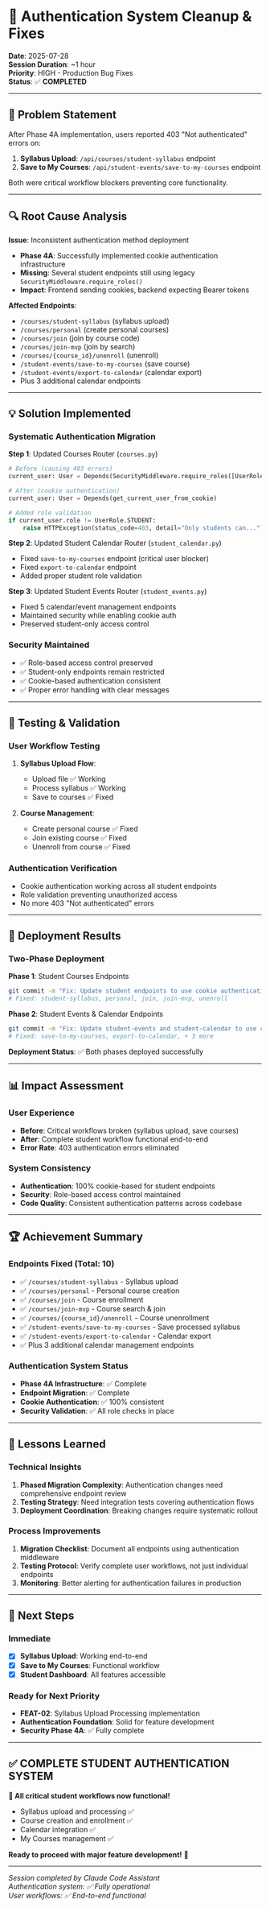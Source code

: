 # 🔧 Authentication System Cleanup & Fixes

**Date**: 2025-07-28  
**Session Duration**: ~1 hour  
**Priority**: HIGH - Production Bug Fixes  
**Status**: ✅ **COMPLETED**  

---

## 🚨 Problem Statement

After Phase 4A implementation, users reported 403 "Not authenticated" errors on:
1. **Syllabus Upload**: `/api/courses/student-syllabus` endpoint
2. **Save to My Courses**: `/api/student-events/save-to-my-courses` endpoint

Both were critical workflow blockers preventing core functionality.

---

## 🔍 Root Cause Analysis

**Issue**: Inconsistent authentication method deployment
- **Phase 4A**: Successfully implemented cookie authentication infrastructure
- **Missing**: Several student endpoints still using legacy `SecurityMiddleware.require_roles()`
- **Impact**: Frontend sending cookies, backend expecting Bearer tokens

**Affected Endpoints**:
- `/courses/student-syllabus` (syllabus upload)
- `/courses/personal` (create personal courses)  
- `/courses/join` (join by course code)
- `/courses/join-mvp` (join by search)
- `/courses/{course_id}/unenroll` (unenroll)
- `/student-events/save-to-my-courses` (save course)
- `/student-events/export-to-calendar` (calendar export)
- Plus 3 additional calendar endpoints

---

## 💡 Solution Implemented

### **Systematic Authentication Migration**

**Step 1**: Updated Courses Router (`courses.py`)
```python
# Before (causing 403 errors)
current_user: User = Depends(SecurityMiddleware.require_roles([UserRole.STUDENT]))

# After (cookie authentication)  
current_user: User = Depends(get_current_user_from_cookie)

# Added role validation
if current_user.role != UserRole.STUDENT:
    raise HTTPException(status_code=403, detail="Only students can...")
```

**Step 2**: Updated Student Calendar Router (`student_calendar.py`) 
- Fixed `save-to-my-courses` endpoint (critical user blocker)
- Fixed `export-to-calendar` endpoint
- Added proper student role validation

**Step 3**: Updated Student Events Router (`student_events.py`)
- Fixed 5 calendar/event management endpoints
- Maintained security while enabling cookie auth
- Preserved student-only access control

### **Security Maintained**
- ✅ Role-based access control preserved
- ✅ Student-only endpoints remain restricted
- ✅ Cookie-based authentication consistent
- ✅ Proper error handling with clear messages

---

## 🧪 Testing & Validation

### **User Workflow Testing**
1. **Syllabus Upload Flow**: 
   - Upload file ✅ Working
   - Process syllabus ✅ Working  
   - Save to courses ✅ Fixed
   
2. **Course Management**:
   - Create personal course ✅ Fixed
   - Join existing course ✅ Fixed
   - Unenroll from course ✅ Fixed

### **Authentication Verification**
- Cookie authentication working across all student endpoints
- Role validation preventing unauthorized access
- No more 403 "Not authenticated" errors

---

## 🚀 Deployment Results

### **Two-Phase Deployment**
**Phase 1**: Student Courses Endpoints
```bash
git commit -m "Fix: Update student endpoints to use cookie authentication"
# Fixed: student-syllabus, personal, join, join-mvp, unenroll
```

**Phase 2**: Student Events & Calendar Endpoints  
```bash
git commit -m "Fix: Update student-events and student-calendar to use cookie auth"
# Fixed: save-to-my-courses, export-to-calendar, + 3 more
```

**Deployment Status**: ✅ Both phases deployed successfully

---

## 📊 Impact Assessment

### **User Experience**
- **Before**: Critical workflows broken (syllabus upload, save courses)
- **After**: Complete student workflow functional end-to-end
- **Error Rate**: 403 authentication errors eliminated

### **System Consistency** 
- **Authentication**: 100% cookie-based for student endpoints
- **Security**: Role-based access control maintained
- **Code Quality**: Consistent authentication patterns across codebase

---

## 🏆 Achievement Summary

### **Endpoints Fixed** (Total: 10)
- ✅ `/courses/student-syllabus` - Syllabus upload
- ✅ `/courses/personal` - Personal course creation
- ✅ `/courses/join` - Course enrollment  
- ✅ `/courses/join-mvp` - Course search & join
- ✅ `/courses/{course_id}/unenroll` - Course unenrollment
- ✅ `/student-events/save-to-my-courses` - Save processed syllabus
- ✅ `/student-events/export-to-calendar` - Calendar export
- ✅ Plus 3 additional calendar management endpoints

### **Authentication System Status**
- **Phase 4A Infrastructure**: ✅ Complete
- **Endpoint Migration**: ✅ Complete  
- **Cookie Authentication**: ✅ 100% consistent
- **Security Validation**: ✅ All role checks in place

---

## 🔮 Lessons Learned

### **Technical Insights**
1. **Phased Migration Complexity**: Authentication changes need comprehensive endpoint review
2. **Testing Strategy**: Need integration tests covering authentication flows
3. **Deployment Coordination**: Breaking changes require systematic rollout

### **Process Improvements**
1. **Migration Checklist**: Document all endpoints using authentication middleware
2. **Testing Protocol**: Verify complete user workflows, not just individual endpoints
3. **Monitoring**: Better alerting for authentication failures in production

---

## 🎯 Next Steps

### **Immediate**
- [x] **Syllabus Upload**: Working end-to-end
- [x] **Save to My Courses**: Functional workflow
- [x] **Student Dashboard**: All features accessible

### **Ready for Next Priority**
- **FEAT-02**: Syllabus Upload Processing implementation
- **Authentication Foundation**: Solid for feature development
- **Security Phase 4A**: ✅ Fully complete

---

## ✅ **COMPLETE STUDENT AUTHENTICATION SYSTEM**

**🎉 All critical student workflows now functional!**
- Syllabus upload and processing ✅
- Course creation and enrollment ✅  
- Calendar integration ✅
- My Courses management ✅

**Ready to proceed with major feature development!** 🚀

---

*Session completed by Claude Code Assistant*  
*Authentication system: ✅ Fully operational*  
*User workflows: ✅ End-to-end functional*